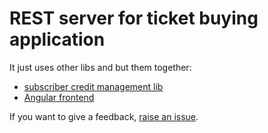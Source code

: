 # REST server for ticket buying application

It just uses other libs and but them together:
- [subscriber credit management lib](https://github.com/vencax/node-subscriber-credit-rest)
- [Angular frontend](https://github.com/vencax/lineman-angular-template/tree/tickets-please)

If you want to give a feedback, [raise an issue](https://github.com/vencax/node-tickets-please/issues).
